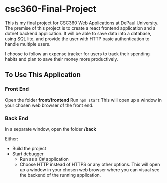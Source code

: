 # csc360-Final-Project

This is my final project for CSC360 Web Applications at DePaul University. The premise of this project is to create a react frontend application and a dotnet backend application. It will be able to save data into a database, using SQL lite, and provide the user with HTTP basic authentication to handle multiple users. 

I choose to follow an expense tracker for users to track their spending habits and plan to save their money more productively.

## To Use This Application   
### Front End
Open the folder **front/frontend**
Run ```npm start```
This will open up a window in your chosen web browser of the front end.
### Back End
In a separate window, open the folder **/back**

Either: 
- Build the project
-  Start debugger
    - Run as a C# application
    - Choose HTTP instead of HTTPS or any other options. This will open up a window in your chosen web browser where you can visual see the backend of the running application.
